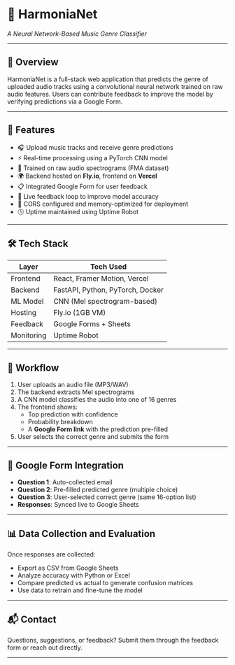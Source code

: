 # 🎵 HarmoniaNet

_A Neural Network-Based Music Genre Classifier_

---

## 🚀 Overview

HarmoniaNet is a full-stack web application that predicts the genre of uploaded audio tracks using a convolutional neural network trained on raw audio features. Users can contribute feedback to improve the model by verifying predictions via a Google Form.

---

## 🌟 Features

- 🎧 Upload music tracks and receive genre predictions
- ⚡ Real-time processing using a PyTorch CNN model
- 🧠 Trained on raw audio spectrograms (FMA dataset)
- 🌍 Backend hosted on **Fly.io**, frontend on **Vercel**
- 📋 Integrated Google Form for user feedback
- 🔄 Live feedback loop to improve model accuracy
- 🔐 CORS configured and memory-optimized for deployment
- 🕓 Uptime maintained using Uptime Robot

---

## 🛠 Tech Stack

| Layer      | Tech Used                        |
| ---------- | -------------------------------- |
| Frontend   | React, Framer Motion, Vercel     |
| Backend    | FastAPI, Python, PyTorch, Docker |
| ML Model   | CNN (Mel spectrogram-based)      |
| Hosting    | Fly.io (1GB VM)                  |
| Feedback   | Google Forms + Sheets            |
| Monitoring | Uptime Robot                     |

---

## 🔁 Workflow

1. User uploads an audio file (MP3/WAV)
2. The backend extracts Mel spectrograms
3. A CNN model classifies the audio into one of 16 genres
4. The frontend shows:
   - Top prediction with confidence
   - Probability breakdown
   - A **Google Form link** with the prediction pre-filled
5. User selects the correct genre and submits the form

---

## 📝 Google Form Integration

- **Question 1**: Auto-collected email
- **Question 2**: Pre-filled predicted genre (multiple choice)
- **Question 3**: User-selected correct genre (same 16-option list)
- **Responses**: Synced live to Google Sheets

---

## 📊 Data Collection and Evaluation

Once responses are collected:

- Export as CSV from Google Sheets
- Analyze accuracy with Python or Excel
- Compare predicted vs actual to generate confusion matrices
- Use data to retrain and fine-tune the model

---

## 📬 Contact

Questions, suggestions, or feedback? Submit them through the feedback form or reach out directly.

---
